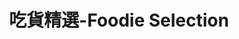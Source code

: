 ---
title: "吃貨精選-Foodie Selection"
description: "探索全台美食競賽，發現在地美味，品嚐競技精神"
keywords:
  - 美食競賽
  - 台灣美食
  - 美食精選
datePublished: "2025-06-30"
dateModified: "2025-07-01"
city: "台北市"
district: "大安區"
award: "所有獎項"
year: "2024"
page: 1
count: 76

restaurants:
  - name: "Restaurant A"
    address: "台北市大安區忠孝東路三段282號四樓新光三越Diamond Towers 二館4樓"
    phone: "0227218088"
    geo: "25.041423564053865, 121.54269449269432"
    google_map: "https://maps.app.goo.gl/crekXAb8UAhz8DxGA"
    footinder: "https://footinder.com.tw/%E5%8F%B0%E5%8C%97%E5%B8%82%E5%A4%A7%E5%AE%89%E5%8D%80/362095/"
    official: "https://restaurant-a.com/"
    award:
    - name: "500盤"
      year: "2024"
  - name: "海倫鮮土司施家粵菜"
    address: "台北市大安區浦城街9-4號"
    phone: "0930612789"
    geo: "25.024700948829437, 121.52720306195057"
    google_map: "https://maps.app.goo.gl/upKYDbHcZoHWYhZU9"
    footinder: "https://footinder.com.tw/%E5%8F%B0%E5%8C%97%E5%B8%82%E5%A4%A7%E5%AE%89%E5%8D%80/362101/"
    official: "https://www.facebook.com/aluenbaker"
    award:
    - name: "500盤"
      year: "2024"
  - name: "EMBERS"
    address: "台北市大安區仁愛路四段122巷24號"
    phone: "0277515598"
    geo: "25.03590358301415, 121.5501756808743"
    google_map: "https://maps.app.goo.gl/BDrqN9jA3JANWghY6"
    footinder: "https://footinder.com.tw/%E5%8F%B0%E5%8C%97%E5%B8%82%E5%A4%A7%E5%AE%89%E5%8D%80/8741/"
    official: "https://www.embersdining.com/"
    award:
    - name: "500盤"
      year: "2024"
  - name: "三六食府"
    address: "台北市大安區師大路92巷13號"
    phone: "0227785899"
    geo: "25.022770935500752, 121.52747976160077"
    google_map: "https://maps.app.goo.gl/ugsFgGTdWaN53mbb8"
    footinder: "https://footinder.com.tw/%E5%8F%B0%E5%8C%97%E5%B8%82%E5%A4%A7%E5%AE%89%E5%8D%80/7857/"
    official: "https://www.facebook.com/36kitchen/"
    award:
    - name: "500盤"
      year: "2024"
  - name: "牡丹．極上 天ぷら"
    address: "台北市大安區四維路52巷17號"
    phone: "0227068699"
    geo: "25.035128866867577, 121.54710593031817"
    google_map: "https://maps.app.goo.gl/oDQU8Z7ek8MxHWhE7"
    footinder: "https://footinder.com.tw/%E5%8F%B0%E5%8C%97%E5%B8%82%E5%A4%A7%E5%AE%89%E5%8D%80/105329/"
    official: "https://www.mudantempura.com/"
    award:
    - name: "500盤"
      year: "2024"
  - name: "秀蘭小館"
    address: "台北市大安區信義路二段198巷5-5號"
    phone: "0223943905"
    geo: "25.03297521293193, 121.5305630267198"
    google_map: "https://maps.app.goo.gl/gnNZDUWcKoG3pRCt6"
    footinder: "https://footinder.com.tw/%e5%8f%b0%e5%8c%97%e5%b8%82%e5%a4%a7%e5%ae%89%e5%8d%80/35536/"
    official: ""
    award:
    - name: "500盤"
      year: "2024"
  - name: "Solo Pasta"
    address: "台北市大安區安和路一段29-1號"
    phone: "0227753645"
    geo: "25.039197412219607, 121.5506541214211"
    google_map: "https://maps.app.goo.gl/76gNRKNC3L82JdFt6"
    footinder: "https://footinder.com.tw/%E5%8F%B0%E5%8C%97%E5%B8%82/8766/"
    official: "https://www.facebook.com/solopasta/"
    award:
    - name: "500盤"
      year: "2024"
  - name: "驥園川菜餐廳"
    address: "台北市大安區敦化南路1段324號B1"
    phone: "0227083110"
    geo: "25.035319254473286, 121.54846532286291"
    google_map: "https://maps.app.goo.gl/wGUGyETnmYnEWYwd8"
    footinder: "https://footinder.com.tw/%E5%8F%B0%E5%8C%97%E5%B8%82%E5%A4%A7%E5%AE%89%E5%8D%80/32970/"
    official: ""
    award:
    - name: "500盤"
      year: "2024"
  - name: "橘色涮涮屋"
    address: "台北市大安區大安路一段135號B1"
    phone: "0227761658"
    geo: "25.03876971276977, 121.54617981162737"
    google_map: "https://maps.app.goo.gl/fQq38hBWrPXavLth8"
    footinder: "https://footinder.com.tw/%E5%8F%B0%E5%8C%97%E5%B8%82%E5%A4%A7%E5%AE%89%E5%8D%80/32704/"
    official: "https://orangeshabushabu.com/zh-TW"
    award:
    - name: "500盤"
      year: "2024"
---